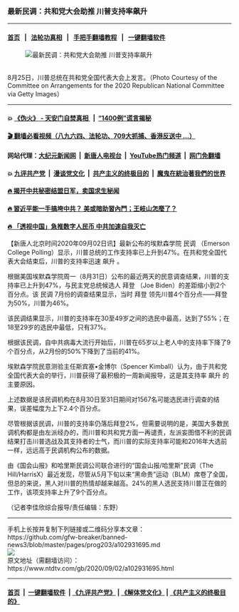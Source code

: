 ### 最新民调：共和党大会助推 川普支持率飙升
------------------------

#### [首页](https://github.com/gfw-breaker/banned-news3/blob/master/README.md) &nbsp;&nbsp;|&nbsp;&nbsp; [法轮功真相](https://github.com/begood0513/basic/blob/master/README.md)  &nbsp;&nbsp;|&nbsp;&nbsp; [手把手翻墙教程](https://github.com/gfw-breaker/guides/wiki)  &nbsp;&nbsp;|&nbsp;&nbsp; [一键翻墙软件](https://github.com/gfw-breaker/nogfw/blob/master/README.md)  



<div><div class="featured_image">
 <figure>
  <img alt="最新民调：共和党大会助推 川普支持率飙升" src="https://i.ntdtv.com/assets/uploads/2020/09/Untitled-5-800x450.jpg"/>
 </figure><br/>
 <span class="caption">
  8月25日，川普总统在共和党全国代表大会上发言。（Photo Courtesy of the Committee on Arrangements for the 2020 Republican National Committee via Getty Images）
 </span>
</div>
</div><hr/>

#### 💥 [《伪火》 - 天安门自焚真相 ](http://141.164.51.119:10000/videos/blog/weihuo.html)&nbsp; |&nbsp; [“1400例”谎言揭秘  ](http://141.164.51.119:10000/videos/blog/jiexi1400.html)

#### [ 🎬  翻墙必看视频（八九六四、法轮功、709大抓捕、香港反送中 ...）](https://github.com/gfw-breaker/links/blob/master/banned.md)

#### 网站代理：[大纪元新闻网](http://167.172.10.89:10080/gb/) &nbsp;|&nbsp; [新唐人电视台](http://167.172.10.89:8808/gb/)  &nbsp;|&nbsp; [YouTube热门频道](http://158.247.203.241/youtube.html) &nbsp;|&nbsp; [网门免翻墙](http://158.247.203.241:11000/show.aspx?name=ogHome)

#### 💥 [九评共产党](http://141.164.51.119:10000/videos/res/jiuping/)&nbsp; |&nbsp; [漫谈党文化](http://141.164.51.119:10000/videos/res/mtdwh/)&nbsp; |&nbsp; [共产主义的终极目的](http://141.164.51.119:10000/videos/res/zjmd/)&nbsp; |&nbsp; [魔鬼在統治著我們的世界](http://141.164.51.119:10000/videos/res/TheSpecter/)  

#### [ 🔥  揭开中共秘密结盟日军，卖国求生秘闻 ](http://141.164.51.119:10000/videos/news/epoch01.html)

#### [ 🔥  習近平能一手搞垮中共？ 美或暗助習內鬥；王岐山怎麼了？](http://141.164.51.119:10000/videos/news/epoch02.html)

#### [ 🔥  「透视中国」急推数字人民币 中共加速自我灭亡](http://141.164.51.119:10000/videos/news/don01.html)

<div><div class="post_content" itemprop="articleBody">
 <p>
  【新唐人北京时间2020年09月02日讯】最新公布的埃默森学院
  <ok href="https://www.ntdtv.com/gb/民调.htm">
   民调
  </ok>
  （Emerson College Polling）显示，川普总统的工作支持率已上升到47%。在共和党全国代表大会结束后，川普的支持率迅速
  <ok href="https://www.ntdtv.com/gb/飙升.htm">
   飙升
  </ok>
  。
 </p>
 <p>
  根据美国埃默森学院周一（8月31日）公布的最近两天的民意调查结果，川普的支持率已上升到47%，与民主党总统候选人
  <ok href="https://www.ntdtv.com/gb/拜登.htm">
   拜登
  </ok>
  （Joe Biden）的差距缩小到2个百分点。该
  <ok href="https://www.ntdtv.com/gb/民调.htm">
   民调
  </ok>
  7月份的调查结果显示，当时
  <ok href="https://www.ntdtv.com/gb/拜登.htm">
   拜登
  </ok>
  领先川普4个百分点——拜登为50%，川普为46%。
 </p>
 <p>
  该民调结果显示，川普的支持率在30至49岁之间的选民中最高，达到了55%；在18至29岁的选民中最低，只有37%。
 </p>
 <p>
  根据该民调，自中共病毒大流行开始后，川普在65岁以上老人中的支持率下降了9个百分点，从2月份的50%下降到了当前的41%。
 </p>
 <p>
  埃默森学院民意测验主任斯宾塞•金博尔（Spencer Kimball）认为，由于共和党全国代表大会的举行，川普获得了最积极的一周新闻报导，这是其支持率
  <ok href="https://www.ntdtv.com/gb/飙升.htm">
   飙升
  </ok>
  的主要原因。
 </p>
 <p>
  上述数据是该民调机构在8月30日至31日期间对1567名可能选民进行调查的结果，误差幅度为上下2.4个百分点。
 </p>
 <p>
  尽管根据该民调，川普的支持率仍落后拜登2%，但需要说明的是，美国大多数民调机构都是由左派经办的，而川普和共和党方面一再谴责，左派妄图借不利的民调结果打击川普选战及其支持者的士气，而川普的实际支持率可能和2016年大选前一样，远远高于民调机构公布的数据。
 </p>
 <p>
  由《国会山报》和哈里斯民调公司联合进行的“国会山报/哈里斯”民调（The Hill/HarrisX）最近发现，尽管从5月下旬以来“黑命贵”运动（BLM）席卷了全国，但总的来说，黑人对川普的热情却越来越高。24%的黑人选民支持川普正在做的工作，该项支持率上升了9个百分点。
 </p>
 <p>
  （记者李佳欣综合报导/责任编辑：东野）
 </p>
 <div class="single_ad">
 </div>
</div>
</div>
<hr/>
手机上长按并复制下列链接或二维码分享本文章：<br/>
https://github.com/gfw-breaker/banned-news3/blob/master/pages/prog203/a102931695.md <br/>
<a href='https://github.com/gfw-breaker/banned-news3/blob/master/pages/prog203/a102931695.md'><img src='https://github.com/gfw-breaker/banned-news3/blob/master/pages/prog203/a102931695.md.png'/></a> <br/>
原文地址（需翻墙访问）：https://www.ntdtv.com/gb/2020/09/02/a102931695.html


------------------------
#### [首页](https://github.com/gfw-breaker/banned-news3/blob/master/README.md) &nbsp;|&nbsp; [一键翻墙软件](https://github.com/gfw-breaker/nogfw/blob/master/README.md) &nbsp;| [《九评共产党》](https://github.com/gfw-breaker/9ping.md/blob/master/README.md#九评之一评共产党是什么) | [《解体党文化》](https://github.com/gfw-breaker/jtdwh.md/blob/master/README.md) | [《共产主义的终极目的》](https://github.com/gfw-breaker/gczydzjmd.md/blob/master/README.md)


<img src='http://gfw-breaker.win/banned-news3/pages/prog203/a102931695.md' width='0px' height='0px'/>